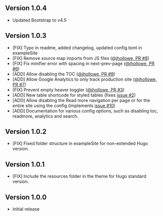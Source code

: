 ## Version 1.0.4
 - Updated Bootstrap to v4.5

## Version 1.0.3
 - [FIX] Typo in readme, added changelog, updated config.toml in exampleSite
 - [FIX] Remove source map imports from JS files ([@jhollowe, PR #8](https://github.com/vantagedesign/ace-documentation/pull/8))
 - [FIX] Fix minifier error with spacing in next-prev-page ([@jhollowe, PR #6](https://github.com/vantagedesign/ace-documentation/pull/6))
 - [ADD] Allow disabling the TOC ([@jhollowe, PR #9](https://github.com/vantagedesign/ace-documentation/pull/9))
 - [ADD] Allow Google Analytics to only track production site ([@jhollowe, PR #7](https://github.com/vantagedesign/ace-documentation/pull/7))
 - [FIX] Prevent empty heaver toggler ([@jhollowe, PR #3](https://github.com/vantagedesign/ace-documentation/pull/3))
 - [ADD] New table shortcode for styled tables (fixes [issue #2](https://github.com/vantagedesign/ace-documentation/issues/2))
 - [ADD] Allow disabling the Read more navigation per page or for the entire site using the config (implements [issue #10](https://github.com/vantagedesign/ace-documentation/issues/10))
 - [ADD] Documentation for various config options, such as disabling toc, readmore, analytics and search.


## Version 1.0.2

- [FIX] Fixed folder structure in exampleSite for non-extended Hugo version.

## Version 1.0.1

- [FIX] Include the resources folder in the theme for Hugo standard version.

## Version 1.0.0

 - Initial release